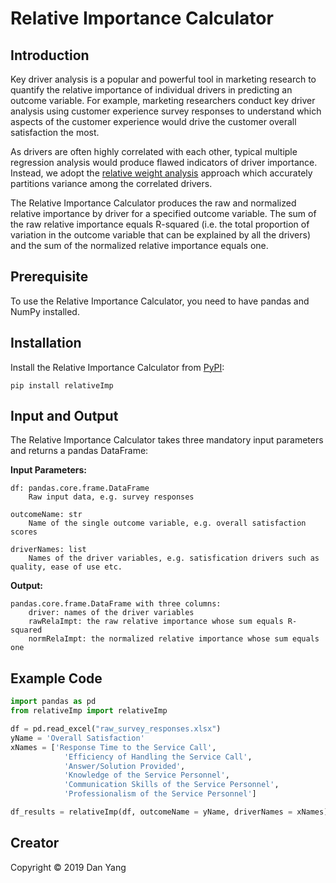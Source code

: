 # Relative Importance Calculator

## Introduction

Key driver analysis is a popular and powerful tool in marketing research to quantify the relative importance of individual drivers in predicting an outcome variable. For example, marketing researchers conduct key driver analysis using customer experience survey responses to understand which aspects of the customer experience would drive the customer overall satisfaction the most.

As drivers are often highly correlated with each other, typical multiple regression analysis would produce flawed indicators of driver importance. Instead, we adopt the [relative weight analysis](https://relativeimportance.davidson.edu/Tonidandel&LeBreton(2011)_JBP_Relative%20Weights.pdf) approach which accurately partitions variance among the correlated drivers.

The Relative Importance Calculator produces the raw and normalized relative importance by driver for a specified outcome variable. The sum of the raw relative importance equals R-squared (i.e. the total proportion of variation in the outcome variable that can be explained by all the drivers) and the sum of the normalized relative importance equals one.

## Prerequisite

To use the Relative Importance Calculator, you need to have pandas and NumPy installed.

## Installation

Install the Relative Importance Calculator from [PyPI](https://pypi.org/):

```pip install relativeImp```

## Input and Output

The Relative Importance Calculator takes three mandatory input parameters and returns a pandas DataFrame:

**Input Parameters:**

    df: pandas.core.frame.DataFrame
        Raw input data, e.g. survey responses
    
    outcomeName: str
        Name of the single outcome variable, e.g. overall satisfaction scores
        
    driverNames: list
        Names of the driver variables, e.g. satisfication drivers such as quality, ease of use etc.  
    
**Output:**

    pandas.core.frame.DataFrame with three columns:
        driver: names of the driver variables
        rawRelaImpt: the raw relative importance whose sum equals R-squared
        normRelaImpt: the normalized relative importance whose sum equals one    

## Example Code

```python
import pandas as pd
from relativeImp import relativeImp

df = pd.read_excel("raw_survey_responses.xlsx")
yName = 'Overall Satisfaction'
xNames = ['Response Time to the Service Call',
            'Efficiency of Handling the Service Call',
            'Answer/Solution Provided',
            'Knowledge of the Service Personnel',
            'Communication Skills of the Service Personnel',
            'Professionalism of the Service Personnel']

df_results = relativeImp(df, outcomeName = yName, driverNames = xNames)
```

## Creator

Copyright &copy; 2019 Dan Yang

